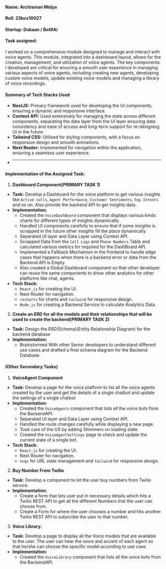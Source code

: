
#### Name: Archisman Midya
#### Roll: 23bcs10027
#### Startup: Dukaan / Bot9Ai


#### Task assigned: 
I worked on a comprehensive module designed to manage and interact with voice agents. This module, integrated into a dashboard layout, allows for the creation, management, and utilization of voice agents. The key components I developed are critical for ensuring a smooth user experience in managing various aspects of voice agents, including creating new agents, developing custom voice models, update existing voice-models and managing a library of voice recordings.

#### **Summary of Tech Stacks Used**
- **NextJS:** Primary framework used for developing the UI components, ensuring a dynamic and responsive interface.
- **Context API:** Used extensively for managing the state across different components, separating the data layer from the UI layer ensuring data consistency and ease of access and long-term support for re-designing UI in the future.
- **Tailwind CSS:** Utilised for styling components, with a focus on responsive design and smooth animations.
- **Next Router:** Implemented for navigation within the application, ensuring a seamless user experience.
- ****

#### Implementation of the Assigned Task:
1. **Dashboard Component(PRIMARY TASK 1)**
- **Task:** Develop a Dashboard for the voice platform to get various insights like `Active calls`, `Agent Performance`, `Customer Sentiments`, `Top Intents` and so on. Also provide the backend API to get insights data.
- **Implementation:**
    - Created the `VoiceDashBoard` component that displays various kinds charts for different types of insights dynamically. 
    - Handled UI components carefully to ensure that if some insights is scrapped in the future other insights fill the place dynamically.
    - Separated UI layer and Data Layer using Context API.
    - Scrapped Data from the `Call Logs` and `Phone Numbers` Table and calculated various metrics for required for the DashBoard API.
    - Implemented a Fallback Mechanism in the frontend to handle edge cases that happens when there is a backend error or data from the Backend API is Empty.
    - Also created a Global Dashboard component so that other developer can reuse the same components to show other analytics for other platforms like chat, agents.
- **Tech Stack:**
    - `React.js` for creating the UI.
    - Next Router for navigation.
    - `recharts` for charts and  `tailwind` for responsive design.
    - `Node.js` for creating a Backend Service to calculate Analytics Data.


2. **Create an ERD for all the models and their relationships that will be used to create the backend(PRIMARY TASK 2)**
- **Task:**  Design the ERD(Schema)(Entity Relationship Diagram) for the backend database
- **Implementation:**
    - Brainstormed With other Senior developers to understand different use cases and drafted a final schema diagram for the Backend Database. 

#### (Other Secondary Tasks)
1. **VoiceAgent Component**
- **Task:** Develop a page for the voice platform to list all the voice agents created by the user and get the details of a single chatbot and update the settings of a single chatbot 
- **Implementation:**
    - Created the `VoiceAgents` component that lists all the voice bots from the BackendAPI.
    - Separated UI layer and Data Layer using Context API.
    - Handled the route changes carefully while displaying a new page.
    - Took care of the UX by adding Shimmers on loading state.
    - Created the `VoiceAgentSettings` page to check and update the current state of a single bot.
- **Tech Stack:**
    - `React.js` for creating the UI.
    - Next Router for navigation.
    - `nuqs` for URL state management and  `tailwind` for responsive design.

2. **Buy Number From Twilio**
- **Task:** Develop a component to let the user buy numbers from Twilio service.
- **Implementation:**
	- Create a form that lets user put in necessary details which hits a Twilio REST API to get all the different Numbers that the user can choose from.
	- Create a Form for where the user chooses a number and hits another Twilio REST API to subscribe the user to that number.

3. **Voice Library:**
- **Task:** Develop a page to display all the Voice models that are available to the user. The user can hear the voice and accent of each agent so that he/she can choose the specific model according to use case.
- **Implementation:**
    - Created the `VoiceLibrary` component that lists all the voice bots from the BackendAPI.
